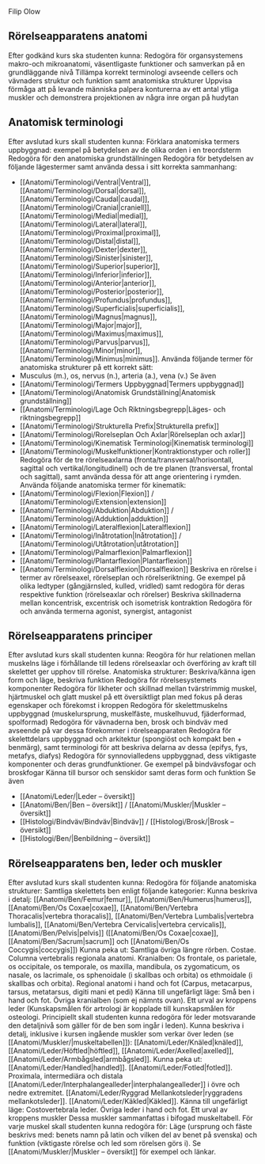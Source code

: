Filip Olow
## Rörelseapparatens anatomi

Efter godkänd kurs ska studenten kunna:
Redogöra för organsystemens makro-och mikroanatomi, väsentligaste funktioner
och samverkan på en grundläggande nivå
Tillämpa korrekt terminologi avseende cellers och vävnaders struktur och funktion
samt anatomiska strukturer
Uppvisa förmåga att på levande människa palpera konturerna av ett antal ytliga muskler
och demonstrera projektionen av några inre organ på hudytan
## Anatomisk terminologi

Efter avslutad kurs skall studenten kunna:
Förklara anatomiska termers uppbyggnad: exempel på betydelsen av de olika orden i en treordsterm
Redogöra för den anatomiska grundställningen
Redogöra för betydelsen av följande lägestermer samt använda dessa i sitt korrekta sammanhang: 
- [[Anatomi/Terminologi/Ventral|Ventral]], [[Anatomi/Terminologi/Dorsal|dorsal]], [[Anatomi/Terminologi/Caudal|caudal]], [[Anatomi/Terminologi/Cranial|craniell]], [[Anatomi/Terminologi/Medial|medial]], [[Anatomi/Terminologi/Lateral|lateral]], [[Anatomi/Terminologi/Proximal|proximal]], [[Anatomi/Terminologi/Distal|distal]], [[Anatomi/Terminologi/Dexter|dexter]], [[Anatomi/Terminologi/Sinister|sinister]], [[Anatomi/Terminologi/Superior|superior]], [[Anatomi/Terminologi/Inferior|inferior]], [[Anatomi/Terminologi/Anterior|anterior]], [[Anatomi/Terminologi/Posterior|posterior]], [[Anatomi/Terminologi/Profundus|profundus]], [[Anatomi/Terminologi/Superficialis|superficialis]], [[Anatomi/Terminologi/Magnus|magnus]], [[Anatomi/Terminologi/Major|major]], [[Anatomi/Terminologi/Maximus|maximus]], [[Anatomi/Terminologi/Parvus|parvus]], [[Anatomi/Terminologi/Minor|minor]], [[Anatomi/Terminologi/Minimus|minimus]].
Använda följande termer för anatomiska strukturer på ett korrekt sätt: 
- Musculus (m.), os, nervus (n.), arteria (a.), vena (v.)
Se även
- [[Anatomi/Terminologi/Termers Uppbyggnad|Termers uppbyggnad]]
- [[Anatomi/Terminologi/Anatomisk Grundställning|Anatomisk grundställning]]
- [[Anatomi/Terminologi/Lage Och Riktningsbegrepp|Läges- och riktningsbegrepp]]
- [[Anatomi/Terminologi/Strukturella Prefix|Strukturella prefix]]
- [[Anatomi/Terminologi/Rorelseplan Och Axlar|Rörelseplan och axlar]]
- [[Anatomi/Terminologi/Kinematisk Terminologi|Kinematisk terminologi]]
- [[Anatomi/Terminologi/Muskelfunktioner|Kontraktionstyper och roller]]
Redogöra för de tre rörelseaxlarna (fronta/transversal/horisontall, sagittal och vertikal/longitudinell) och de tre planen (transversal, frontal och sagittal), samt använda dessa för att ange orientering i rymden.
Använda följande anatomiska termer för kinematik:
- [[Anatomi/Terminologi/Flexion|Flexion]] / [[Anatomi/Terminologi/Extension|extension]]
- [[Anatomi/Terminologi/Abduktion|Abduktion]] / [[Anatomi/Terminologi/Adduktion|adduktion]]
- [[Anatomi/Terminologi/Lateralflexion|Lateralflexion]]
- [[Anatomi/Terminologi/Inåtrotation|Inåtrotation]] / [[Anatomi/Terminologi/Utåtrotation|utåtrotation]]
- [[Anatomi/Terminologi/Palmarflexion|Palmarflexion]]
- [[Anatomi/Terminologi/Plantarflexion|Plantarflexion]]
- [[Anatomi/Terminologi/Dorsalflexion|Dorsalflexion]]
Beskriva en rörelse i termer av rörelseaxel, rörelseplan och rörelseriktning.
Ge exempel på olika ledtyper (gångjärnsled, kulled, vridled) samt redogöra för deras respektive funktion (rörelseaxlar och rörelser)
Beskriva skillnaderna mellan koncentrisk, excentrisk och isometrisk kontraktion
Redogöra för och använda termerna agonist, synergist, antagonist
## Rörelseapparatens principer
Efter avslutad kurs skall studenten kunna:
Reogöra för hur relationen mellan muskelns läge i förhållande till ledens rörelseaxlar och överföring av kraft till skelettet ger upphov till rörelse.
Anatomiska strukturer: Beskriva/känna igen form och läge, beskriva funktion
Redogöra för rörelsesystemets komponenter
Redogöra för likheter och skillnad mellan tvärstrimmig muskel, hjärtmuskel och glatt muskel på ett översiktligt plan med fokus på deras egenskaper och förekomst i kroppen
Redogöra för skelettmuskelns uppbyggnad (muskelursprung, muskelfäste, muskelhuvud, fjäderformad, spolformad)
Redogöra för vävnaderna ben, brosk och bindväv med avseende på var dessa förekommer i rörelseapparaten
Redogöra för skelettdelars uppbyggnad och arkitektur (spongiöst och kompakt ben + benmärg), samt terminologi för att beskriva delarna av dessa (epifys, fys, metafys, diafys)
Redogöra för synnovialledens uppbyggnad, dess viktigaste komponenter och deras grundfunktioner.
Ge exempel på bindvävsfogar och broskfogar
Känna till bursor och senskidor samt deras form och funktion
Se även
- [[Anatomi/Leder/|Leder – översikt]]
- [[Anatomi/Ben/|Ben – översikt]] / [[Anatomi/Muskler/|Muskler – översikt]]
- [[Histologi/Bindväv/Bindväv|Bindväv]] / [[Histologi/Brosk/|Brosk – översikt]]
- [[Histologi/Ben/|Benbildning – översikt]]
## Rörelseapparatens ben, leder och muskler

Efter avslutad kurs skall studenten kunna:
Redogöra för följande anatomiska strukturer:
Samtliga skelettets ben enligt följande kategorier:
Kunna beskriva i detalj: [[Anatomi/Ben/Femur|femur]], [[Anatomi/Ben/Humerus|humerus]], [[Anatomi/Ben/Os Coxae|coxae]], [[Anatomi/Ben/Vertebra Thoracalis|vertebra thoracalis]], [[Anatomi/Ben/Vertebra Lumbalis|vertebra lumbalis]], [[Anatomi/Ben/Vertebra Cervicalis|vertebra cervicalis]], [[Anatomi/Ben/Pelvis|pelvis]] ([[Anatomi/Ben/Os Coxae|coxae]], [[Anatomi/Ben/Sacrum|sacrum]] och [[Anatomi/Ben/Os Coccygis|coccygis]])
Kunna peka ut: Samtliga övriga längre rörben. Costae. Columna vertebralis regionala
anatomi. Kranialben: Os frontale, os parietale, os occipitale, os temporale, os maxilla,
mandibula, os zygomaticum, os nasale, os lacrimale, os sphenoidale (i skallbas och
orbita) os ethmoidale (i skallbas och orbita).
Regional anatomi i hand och fot (Carpus, metacarpus, tarsus, metatarsus, digiti mani
et pedi)
Känna till ungefärligt läge: Små ben i hand och fot. Övriga kranialben (som ej nämnts
ovan).
Ett urval av kroppens leder (Kunskapsmålen för artrologi är kopplade till kunskapsmålen för
osteologi. Principiellt skall studenten kunna redogöra för leder motsvarande den detaljnivå
som gäller för de ben som ingår i leden).
Kunna beskriva i detalj, inklusive i kursen ingående muskler som verkar över leden
(se [[Anatomi/Muskler/|muskeltabellen]]): [[Anatomi/Leder/Knäled|knäled]], [[Anatomi/Leder/Höftled|höftled]], [[Anatomi/Leder/Axelled|axelled]], [[Anatomi/Leder/Armbågsled|armbågsled]].
Kunna peka ut: [[Anatomi/Leder/Handled|handled]]. [[Anatomi/Leder/Fotled|fotled]]. Proximala, intermediära och distala
[[Anatomi/Leder/Interphalangealleder|interphalangealleder]] i övre och nedre extremitet. [[Anatomi/Leder/Ryggrad Mellankotsleder|ryggradens mellankotsleder]].
[[Anatomi/Leder/Käkled|Käkled]].
Känna till ungefärligt läge: Costovertebrala leder. Övriga leder i hand och fot.
Ett urval av kroppens muskler
Dessa muskler sammanfattas i bifogad muskeltabell.
För varje muskel skall studenten kunna redogöra för:
Läge (ursprung och fäste beskrivs med: benets namn på latin och vilken del av benet
på svenska) och funktion (viktigaste rörelse och led som rörelsen görs i). Se [[Anatomi/Muskler/|Muskler – översikt]] för exempel och länkar.
